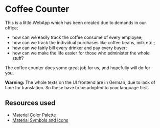 # Coffee Counter

This is a little WebApp which has been created due to demands in our office:
- how can we easily track the coffee consume of every employee;
- how can we track the individual purchases like coffee beans, milk etc.;
- how can we fairly bill every drinker and pay every buyer;
- how can we make the life easier for those who administer the whole stuff?

The coffee counter does some great job for us, and hopefully will do for you.

**Warning:** The whole texts on the UI frontend are in German, due to lack of time for translation. So these have to be adopted to your language first.

## 

## Resources used
- [Material Color Palette](https://material.io/resources/color/#!/?view.left=0&view.right=0&primary.color=1A237E&secondary.color=E91E63) 
- [Material Symbols and Icons](https://fonts.google.com/icons)